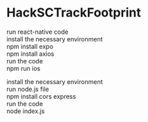 # HackSCTrackFootprint
run react-native code  
install the necessary environment  
npm install expo  
npm install axios  
run the code  
npm run ios   

install the necessary environment  
run node.js file  
npm install cors express  
run the code  
node index.js  
